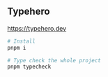 ## Typehero

https://typehero.dev

```sh
# Install
pnpm i

# Type check the whole project
pnpm typecheck
```
